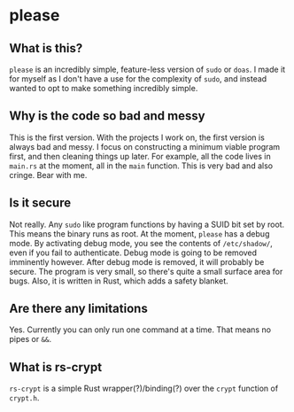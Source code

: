 # please

## What is this?
`please` is an incredibly simple, feature-less version of `sudo` or `doas`. I made it 
for myself as I don't have a use for the complexity of `sudo`, and instead wanted to 
opt to make something incredibly simple. 

## Why is the code so bad and messy
This is the first version. With the projects I work on, the first version is always bad and 
messy. I focus on constructing a minimum viable program first, and then cleaning things up 
later. For example, all the code lives in `main.rs` at the moment, all in the `main` 
function. This is very bad and also cringe. Bear with me.

## Is it secure
Not really. Any `sudo` like program functions by having a SUID bit set by root. 
This means the binary runs as root. At the moment, `please` has a debug mode. 
By activating debug mode, you see the contents of `/etc/shadow/`, even if you 
fail to authenticate. Debug mode is going to be removed imminently however. 
After debug mode is removed, it will probably be secure. The program is very 
small, so there's quite a small surface area for bugs. Also, it is written in 
Rust, which adds a safety blanket.

## Are there any limitations
Yes. Currently you can only run one command at a time. That means no pipes or `&&`.

## What is rs-crypt
`rs-crypt` is a simple Rust wrapper(?)/binding(?) over the `crypt` function of 
`crypt.h`. 
